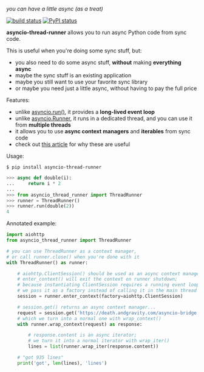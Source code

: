*you can have a little async (as a treat)*


[![build status](https://github.com/lemon24/asyncio-thread-runner/actions/workflows/tests.yaml/badge.svg)](https://github.com/lemon24/asyncio-thread-runner/actions/workflows/tests.yaml)
[![PyPI status](https://img.shields.io/pypi/v/asyncio-thread-runner.svg)](https://pypi.python.org/pypi/asyncio-thread-runner)


**asyncio-thread-runner** allows you to run async Python code from sync code.

This is useful when you're doing some sync stuff, but:

* you also need to do some async stuff, **without** making **everything async**
* maybe the sync stuff is an existing application
* maybe you still want to use your favorite sync library
* or maybe you need just a little async, without having to pay the full price

Features:

* unlike [asyncio.run()], it provides a **long-lived event loop**
* unlike [asyncio.Runner], it runs in a dedicated thread, and you can use it from **multiple threads**
* it allows you to use **async context managers** and **iterables** from sync code
* check out [this article](https://death.andgravity.com/asyncio-bridge) for why these are useful


Usage:

```shell
$ pip install asyncio-thread-runner
```

```python
>>> async def double(i):
...     return i * 2
...
>>> from asyncio_thread_runner import ThreadRunner
>>> runner = ThreadRunner()
>>> runner.run(double(2))
4
```


Annotated example:

```python
import aiohttp
from asyncio_thread_runner import ThreadRunner

# you can use ThreadRunner as a context manager,
# or call runner.close() when you're done with it
with ThreadRunner() as runner:

    # aiohttp.ClientSession() should be used as an async context manager,
    # enter_context() will exit the context on runner shutdown;
    # because instantiating ClientSession requires a running event loop,
    # we pass it as a factory instead of calling it in the main thread
    session = runner.enter_context(factory=aiohttp.ClientSession)

    # session.get() returns an async context manager...
    request = session.get('https://death.andgravity.com/asyncio-bridge')
    # which we turn into a normal one with wrap_context()
    with runner.wrap_context(request) as response:

        # response.content is an async iterator;
        # we turn it into a normal iterator with wrap_iter()
        lines = list(runner.wrap_iter(response.content))

    # "got 935 lines"
    print('got', len(lines), 'lines')

```


[asyncio.run()]: https://docs.python.org/3/library/asyncio-runner.html#asyncio.run
[asyncio.Runner]: https://docs.python.org/3/library/asyncio-runner.html#asyncio.Runner
